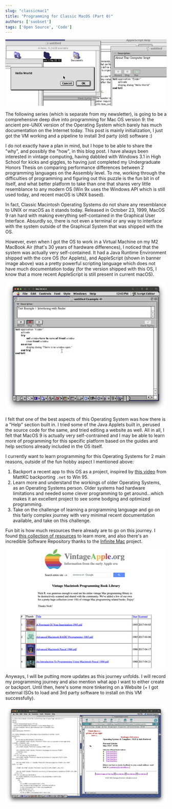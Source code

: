 ```yaml
---
slug: "classicmac1"
title: "Programming for Classic MacOS (Part 0)"
authors: ['suobset']
tags: ['Open Source', 'Code']
---
```


![Vintage Mac Hello World written on AppleScript](./1.png)

The following series (which is separate from my newsletter), is going to be a comprehensive deep dive into programming for Mac OS version 9: the ancient pre-UNIX version of the Operating System which barely has much documentation on the Internet today. This post is mainly initialization, I just got the VM working and a pipeline to install 3rd party (old) software :)

<!--truncate-->

I do not exactly have a plan in mind, but I hope to be able to share the "why", and possibly the "how", in this blog post. I have always been interested in vintage computing, having dabbled with Windows 3.1 in High School for kicks and giggles, to having just completed my Undergraduate Honors Thesis on comparing performance differences between 2 programming languages on the Assembly level. To me, working through the difficulties of programming and figuring out this puzzle is the fun bit in of itself, and what better platform to take than one that shares very little resemblance to any modern OS (Win 9x uses the Windows API which is still used today, and recent macOS is UNIX based). 

In fact, Classic Macintosh Operating Systems do not share any resemblance to UNIX or macOS as it stands today. Released in October 23, 1999, MacOS 9 ran hard with making everything self-contained in the Graphical User Interface. Absurdly so, there is not even a terminal or any way to interface with the system outside of the Graphical System that was shipped with the OS. 

However, even when I got the OS to work in a Virtual Machine on my M2 MacBook Air (that's 30 years of hardware differences), I noticed that the system was actually very self-contained. It had a Java Runtime Environment shipped with the core OS (for Applets), and AppleScript (shown in banner image above) was a pretty powerful scripting language which does not have much documentation today (for the version shipped with this OS, I know that a more recent AppleScript is still present in current macOS). 

![AppleScript and the built-in Script Editor](./2.png)

I felt that one of the best aspects of this Operating System was how there is a "Help" section built in. I tried some of the Java Applets built in, perused the source code for the same, and tried editing a website as well. All in all, I felt that MacOS 9 is actually very self-contrained and I may be able to learn more of programming for this specific platform based on the guides and help sections already included in the OS itself. 

I currently want to learn programming for this Operating Systems for 2 main reasons, outside of the fun hobby aspect I mentioned above:

1. Backport a recent app to this OS as a project, inspired by [this video](https://youtu.be/CTUMNtKQLl8?si=4TbIgIjPpVcz50FG) from MattKC backporting ```.net``` to Win 95. 
2. Learn more and understand the workings of older Operating Systems, as an Operating Systems person. Older systems had hardware limitations and needed some clever programming to get around...which makes it an excellent project to see some bodging and optimized programming. 
3. Take on the challenge of learning a programming language and go on this fairly complex journey with very minimal recent documentation available, and take on this challenge. 

Fun bit is how much resources there already are to go on this journey. I found [this collection of resources](https://vintageapple.org/macprogramming/) to learn more, and also there's an incredible Software Repository thanks to the [Infinite Mac](https://infinitemac.org/) project.

![Vintage Apple](./4.png)

Anyways, I will be putting more updates as this journey unfolds. I will record my programming journey and also mention what app I want to either create or backport. Until then, here's some more tinkering on a Website (+ I got external ISOs to load and 3rd party software to install on this VM successfully). 

![Qebsite Screenshot](./3.png)
